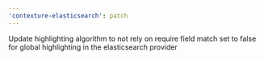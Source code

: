 ```yaml
---
'contexture-elasticsearch': patch
---
```


Update highlighting algorithm to not rely on require field match set to false for global highlighting in the elasticsearch provider
